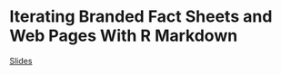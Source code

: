# Iterating Branded Fact Sheets and Web Pages With R Markdown

[Slides](https://awunderground.github.io/20200328_satRday-dc/slides)
